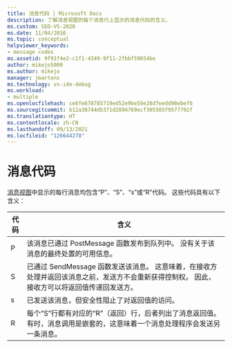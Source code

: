 ```yaml
---
title: 消息代码 | Microsoft Docs
description: 了解消息视图的每个消息行上显示的消息代码的含义。
ms.custom: SEO-VS-2020
ms.date: 11/04/2016
ms.topic: conceptual
helpviewer_keywords:
- message codes
ms.assetid: 9f91f4e2-c1f1-4349-9f11-2fbbf59654be
author: mikejo5000
ms.author: mikejo
manager: jmartens
ms.technology: vs-ide-debug
ms.workload:
- multiple
ms.openlocfilehash: ce6fe678785719ed52e9be59e28d7eedd98ebef6
ms.sourcegitcommit: b12a38744db371d2894769ecf305585f9577792f
ms.translationtype: HT
ms.contentlocale: zh-CN
ms.lasthandoff: 09/13/2021
ms.locfileid: "126644278"
---
```

# <a name="message-codes"></a>消息代码
[消息视图](../debugger/messages-view.md)中显示的每行消息均包含“P”、“S”、“s”或“R”代码。 这些代码具有以下含义：

|代码|含义|
|----------|-------------|
|P|该消息已通过 PostMessage 函数发布到队列中。 没有关于该消息的最终处置的可用信息。|
|S|已通过 SendMessage 函数发送该消息。 这意味着，在接收方处理并返回该消息之前，发送方不会重新获得控制权。 因此，接收方可以将返回值传递回发送方。|
|s|已发送该消息，但安全性阻止了对返回值的访问。|
|R|每个“S”行都有对应的“R”（返回）行，后者列出了消息返回值。 有时，消息调用是嵌套的，这意味着一个消息处理程序会发送另一条消息。|